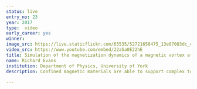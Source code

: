 ```yaml
---
status: live
entry_no: 23
year: 2017
type:  video
early_career: yes 
winner: 
image_src: https://live.staticflickr.com/65535/52721658475_13e07083dc_c_d.jpg
video_src: https://www.youtube.com/embed/22aSa0E22hE
title: Simulation of the magnetization dynamics of a magnetic vortex after laser excitation
name: Richard Evans
institution: Department of Physics, University of York
description: Confined magnetic materials are able to support complex topological structures. A magnetic vortex is the natural ground state of a permalloy nanodot, where the magnetization direction swirls continuously around the core. When excited by laser pulses, magnetic materials respond on the sub-picosecond timescale but their behaviour is hard to predict and understand. Here we 		have simulated the dynamics of a magnetic vortex in a 70 nm diameter nanodot after a 50 femtosecond 		laser pulse using atomistic spin dynamics as implemented in the VAMPIRE code. The laser heating causes a large number of vortex nuclei to form on the picosecond timescale as the vortex state attempts to reform after the laser pulse. The simulations show that topology has almost no effect on the dynamics at the ultrashort timescales, but can play a dominating role on the 100 picosecond timescale. This may lead to new ways to process and store information at Terahertz frequencies.  
  
---
```

